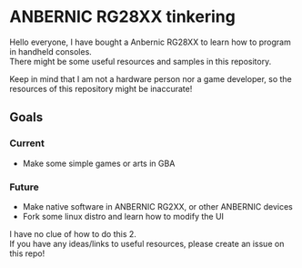 # ANBERNIC RG28XX tinkering

Hello everyone, I have bought a Anbernic RG28XX to learn how to program in handheld consoles.<br>
There might be some useful resources and samples in this repository.

Keep in mind that I am not a hardware person nor a game developer,
so the resources of this repository might be inaccurate!<br>

## Goals

### Current

- Make some simple games or arts in GBA

### Future

- Make native software in ANBERNIC RG2XX, or other ANBERNIC devices
- Fork some linux distro and learn how to modify the UI

I have no clue of how to do this 2.<br>
If you have any ideas/links to useful resources, please create an issue on this repo!
